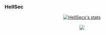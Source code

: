 ### HellSec
<center>
<a href="https://github.com/0x31b">
  <img align="center" src="https://github-readme-stats.vercel.app/api?username=0x31b&show_icons=true&include_all_commits=true&show_icons=true&title_color=fff&icon_color=0D1117&text_color=C8C8C8&bg_color=0D1117" alt="HellSecs's stats" />
</a>
<br><br>
<a href="https://github.com/0x31b?tab=repositories">
  <img align="center" src="https://github-readme-stats.vercel.app/api/top-langs/?username=0x31b&layout=compact&show_icons=true&title_color=fff&icon_color=0D1117&text_color=fff&bg_color=0D1117" />
</a>
<br>
<br>
</center>
